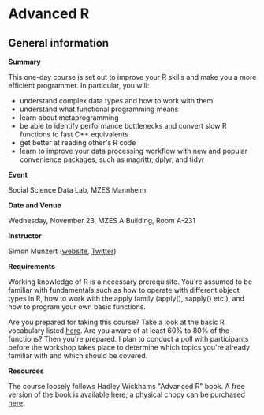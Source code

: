 # Advanced R

## General information

**Summary**

This one-day course is set out to improve your R skills and make you a more efficient programmer. In particular, you will:

* understand complex data types and how to work with them
* understand what functional programming means
* learn about metaprogramming
* be able to identify performance bottlenecks and convert slow R functions to fast C++ equivalents
* get better at reading other's R code
* learn to improve your data processing workflow with new and popular convenience packages, such as magrittr, dplyr, and tidyr

**Event**

Social Science Data Lab, MZES Mannheim

**Date and Venue**

Wednesday, November 23, MZES A Building, Room A-231

**Instructor** 

Simon Munzert ([website](https://simonmunzert.github.io), [Twitter](https://twitter.com/simonsaysnothin))

**Requirements**

Working knowledge of R is a necessary prerequisite. You're assumed to be familiar with fundamentals such as how to operate with different object types in R, how to work with the apply family (apply(), sapply() etc.), and how to program your own basic functions. 

Are you prepared for taking this course? Take a look at the basic R vocabulary listed [here](http://adv-r.had.co.nz/Vocabulary.html). Are you aware of at least 60% to 80% of the functions? Then you're prepared. I plan to conduct a poll with participants before the workshop takes place to determine which topics you're already familiar with and which should be covered.

**Resources**

The course loosely follows Hadley Wickhams "Advanced R" book. A free version of the book is available [here](http://adv-r.had.co.nz/); a physical chopy can be purchased [here](https://www.amazon.de/Advanced-Chapman-Hall-Hadley-Wickham/dp/1466586966).

